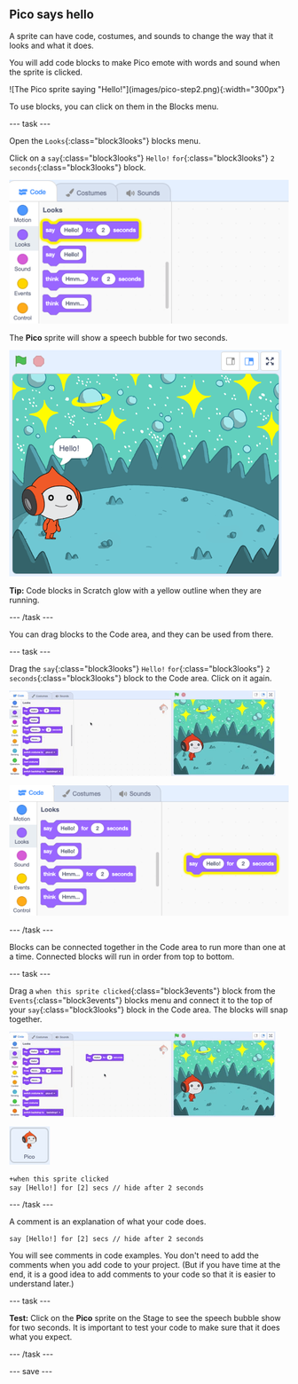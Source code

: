 ## Pico says hello

<div style="display: flex; flex-wrap: wrap">
<div style="flex-basis: 200px; flex-grow: 1; margin-right: 15px;">
A sprite can have code, costumes, and sounds to change the way that it looks and what it does. 
  
You will add code blocks to make Pico emote with words and sound when the sprite is clicked.
</div>
<div>
![The Pico sprite saying "Hello!"](images/pico-step2.png){:width="300px"}
</div>
</div>

To use blocks, you can click on them in the Blocks menu.

--- task ---

Open the `Looks`{:class="block3looks"} blocks menu. 

Click on a `say`{:class="block3looks"} `Hello!` `for`{:class="block3looks"} `2` `seconds`{:class="block3looks"} block.

![The 'say Hello! for 2 seconds' block highlighted in yellow](images/pico-say-hello-blocks-menu.png)

The **Pico** sprite will show a speech bubble for two seconds.

![The Pico sprite with "Hello" in a speech bubble](images/pico-say-hello-stage.png)

**Tip:** Code blocks in Scratch glow with a yellow outline when they are running.

--- /task ---

You can drag blocks to the Code area, and they can be used from there.

--- task ---

Drag the `say`{:class="block3looks"} `Hello!` `for`{:class="block3looks"} `2` `seconds`{:class="block3looks"} block to the Code area. Click on it again.

![Drag code 'say' block to the Code area animated](images/pico-drag-say.gif)

![Drag code 'say' block to the Code area](images/pico-drag-say.png)

--- /task ---

Blocks can be connected together in the Code area to run more than one at a time. Connected blocks will run in order from top to bottom.

--- task ---

Drag a `when this sprite clicked`{:class="block3events"} block from the `Events`{:class="block3events"} blocks menu and connect it to the top of your `say`{:class="block3looks"} block in the Code area. The blocks will snap together.

![Animation of blocks snapping together](images/pico-snap-together.gif)

![The Pico sprite](images/pico-sprite.png)

```blocks3
+when this sprite clicked
say [Hello!] for [2] secs // hide after 2 seconds
```

--- /task ---
  
A comment is an explanation of what your code does.
  
```blocks3
say [Hello!] for [2] secs // hide after 2 seconds
```
You will see comments in code examples. You don't need to add the comments when you add code to your project. (But if you have time at the end, it is a good idea to add comments to your code so that it is easier to understand later.)

--- task ---

**Test:** Click on the **Pico** sprite on the Stage to see the speech bubble show for two seconds. It is important to test your code to make sure that it does what you expect.

--- /task ---

--- save ---
